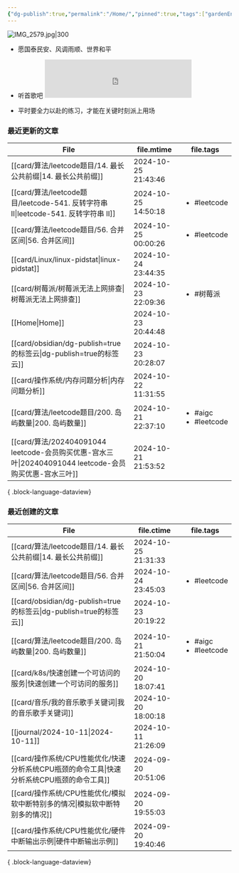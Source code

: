 ```yaml
---
{"dg-publish":true,"permalink":"/Home/","pinned":true,"tags":["gardenEntry"],"dgHomeLink":true,"dgShowBacklinks":"false","noteIcon":"2","created":"2024-01-28T22:46:43+08:00","updated":"2024-09-11T17:07:12+08:00"}
---
```



![IMG_2579.jpg|300](/img/user/attachs/IMG_2579.jpg)

- 愿国泰民安、风调雨顺、世界和平

- 听首歌吧 <iframe frameborder="no" border="0" marginwidth="0" marginheight="0" width=330 height=86 src="https://music.163.com/outchain/player?type=2&id=2612654282&auto=0&height=66"></iframe>
- 平时要全力以赴的练习，才能在关键时刻派上用场


### 最近更新的文章

| File                                                                                | file.mtime          | file.tags                                 |
| ----------------------------------------------------------------------------------- | ------------------- | ----------------------------------------- |
| [[card/算法/leetcode题目/14. 最长公共前缀\|14. 最长公共前缀]]                                    | 2024-10-25 21:43:46 | <ul></ul>                                 |
| [[card/算法/leetcode题目/leetcode-541. 反转字符串 II\|leetcode-541. 反转字符串 II]]            | 2024-10-25 14:50:18 | <ul><li>#leetcode</li></ul>               |
| [[card/算法/leetcode题目/56. 合并区间\|56. 合并区间]]                                        | 2024-10-25 00:00:26 | <ul><li>#leetcode</li></ul>               |
| [[card/Linux/linux-pidstat\|linux-pidstat]]                                      | 2024-10-24 23:44:35 | <ul></ul>                                 |
| [[card/树莓派/树莓派无法上网排查\|树莓派无法上网排查]]                                                | 2024-10-23 22:09:36 | <ul><li>#树莓派</li></ul>                    |
| [[Home\|Home]]                                                                   | 2024-10-23 20:44:48 | <ul></ul>                                 |
| [[card/obsidian/dg-publish=true的标签云\|dg-publish=true的标签云]]                       | 2024-10-23 20:28:07 | <ul></ul>                                 |
| [[card/操作系统/内存问题分析\|内存问题分析]]                                                     | 2024-10-22 11:31:55 | <ul></ul>                                 |
| [[card/算法/leetcode题目/200. 岛屿数量\|200. 岛屿数量]]                                      | 2024-10-21 22:37:10 | <ul><li>#aigc</li><li>#leetcode</li></ul> |
| [[card/算法/202404091044 leetcode-会员购买优惠-宫水三叶\|202404091044 leetcode-会员购买优惠-宫水三叶]] | 2024-10-21 21:53:52 | <ul></ul>                                 |

{ .block-language-dataview}

### 最近创建的文章

| File                                                          | file.ctime          | file.tags                                 |
| ------------------------------------------------------------- | ------------------- | ----------------------------------------- |
| [[card/算法/leetcode题目/14. 最长公共前缀\|14. 最长公共前缀]]              | 2024-10-25 21:31:33 | <ul></ul>                                 |
| [[card/算法/leetcode题目/56. 合并区间\|56. 合并区间]]                  | 2024-10-24 23:45:03 | <ul><li>#leetcode</li></ul>               |
| [[card/obsidian/dg-publish=true的标签云\|dg-publish=true的标签云]] | 2024-10-23 20:19:22 | <ul></ul>                                 |
| [[card/算法/leetcode题目/200. 岛屿数量\|200. 岛屿数量]]                | 2024-10-21 21:50:04 | <ul><li>#aigc</li><li>#leetcode</li></ul> |
| [[card/k8s/快速创建一个可访问的服务\|快速创建一个可访问的服务]]                    | 2024-10-20 18:07:41 | <ul></ul>                                 |
| [[card/音乐/我的音乐歌手关键词\|我的音乐歌手关键词]]                           | 2024-10-20 18:00:18 | <ul></ul>                                 |
| [[journal/2024-10-11\|2024-10-11]]                         | 2024-10-11 21:26:09 | <ul></ul>                                 |
| [[card/操作系统/CPU性能优化/快速分析系统CPU瓶颈的命令工具\|快速分析系统CPU瓶颈的命令工具]]   | 2024-09-20 20:51:06 | <ul></ul>                                 |
| [[card/操作系统/CPU性能优化/模拟软中断特别多的情况\|模拟软中断特别多的情况]]             | 2024-09-20 19:55:03 | <ul></ul>                                 |
| [[card/操作系统/CPU性能优化/硬件中断输出示例\|硬件中断输出示例]]                   | 2024-09-20 19:40:46 | <ul></ul>                                 |

{ .block-language-dataview}

